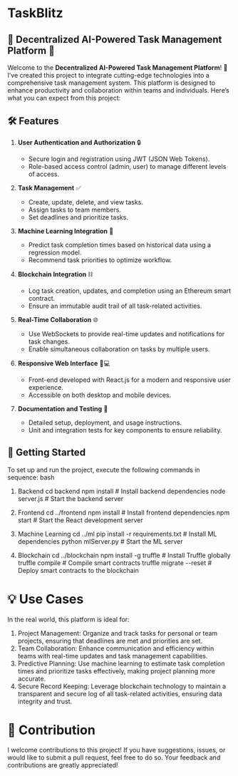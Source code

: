 # TaskBlitz
## 🌟 Decentralized AI-Powered Task Management Platform 🌟

Welcome to the **Decentralized AI-Powered Task Management Platform**! 🚀 I’ve created this project to integrate cutting-edge technologies into a comprehensive task management system. This platform is designed to enhance productivity and collaboration within teams and individuals. Here’s what you can expect from this project:

## 🛠️ Features

1. **User Authentication and Authorization** 🔒
   - Secure login and registration using JWT (JSON Web Tokens).
   - Role-based access control (admin, user) to manage different levels of access.

2. **Task Management** ✅
   - Create, update, delete, and view tasks.
   - Assign tasks to team members.
   - Set deadlines and prioritize tasks.

3. **Machine Learning Integration** 🤖
   - Predict task completion times based on historical data using a regression model.
   - Recommend task priorities to optimize workflow.

4. **Blockchain Integration** ⛓️
   - Log task creation, updates, and completion using an Ethereum smart contract.
   - Ensure an immutable audit trail of all task-related activities.

5. **Real-Time Collaboration** 🌐
   - Use WebSockets to provide real-time updates and notifications for task changes.
   - Enable simultaneous collaboration on tasks by multiple users.

6. **Responsive Web Interface** 📱💻
   - Front-end developed with React.js for a modern and responsive user experience.
   - Accessible on both desktop and mobile devices.

7. **Documentation and Testing** 📝
   - Detailed setup, deployment, and usage instructions.
   - Unit and integration tests for key components to ensure reliability.

## 🚀 Getting Started

To set up and run the project, execute the following commands in sequence:
bash
1. Backend
cd backend
npm install  # Install backend dependencies
node server.js  # Start the backend server

2. Frontend
cd ../frontend
npm install  # Install frontend dependencies
npm start  # Start the React development server

3. Machine Learning
cd ../ml
pip install -r requirements.txt  # Install ML dependencies
python mlServer.py  # Start the ML server

4.  Blockchain
cd ../blockchain
npm install -g truffle  # Install Truffle globally
truffle compile  # Compile smart contracts
truffle migrate --reset  # Deploy smart contracts to the blockchain


# 💡 Use Cases
In the real world, this platform is ideal for:

1. Project Management: Organize and track tasks for personal or team projects, ensuring that deadlines are met and priorities are set.
2. Team Collaboration: Enhance communication and efficiency within teams with real-time updates and task management capabilities.
3. Predictive Planning: Use machine learning to estimate task completion times and prioritize tasks effectively, making project planning more accurate.
4. Secure Record Keeping: Leverage blockchain technology to maintain a transparent and secure log of all task-related activities, ensuring data integrity and trust.

# 🚀 Contribution
I welcome contributions to this project! If you have suggestions, issues, or would like to submit a pull request, feel free to do so. Your feedback and contributions are greatly appreciated!
